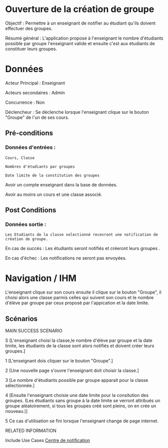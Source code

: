 # Ouverture de la création de groupe

Objectif : Permettre à un enseignant de notifier au étudiant qu'ils doivent effectuer des groupes.

Résumé général : L'application propose à l'enseignant le nombre d'étudiants possible par groupe l'enseignant valide et ensuite c'est aux étudiants de constituer leurs groupes.

# Données

Acteur Principal : Enseignant

Acteurs secondaires : Admin

Concurrence : Non

Déclencheur : Se déclenche lorsque l'enseignant clique sur le bouton "Groupe" de l'un de ses cours.


## Pré-conditions

### Données d'entrées :

	Cours, Classe

	Nombres d'étudiants par groupes

	Date limite de la constitution des groupes

Avoir un compte enseignant dans la base de données.

Avoir au moins un cours et une classe associé.

## Post Conditions

### Données sortie :

	Les Etudiants de la classe selectionné recevront une notification de création de groupe.

En cas de succès : Les étudiants seront notifiés et créeront leurs groupes .

En cas d'échec : Les notifications ne seront pas envoyées.

# Navigation / IHM 

L'enseignant clique sur son cours ensuite il clique sur le bouton "Groupe", il choisi alors une classe parmis celles qui suivent son cours et le nombre d'élève par groupe par ceux proposé par l'appication et la date limite.

## Scénarios

MAIN SUCCESS SCENARIO

S	[L'enseignant choisi la classe,le nombre d'élève par groupe et la date limite, les étudiants de la classe sont alors notifiés et doivent créer leurs groupes.]

1	[L'enseignant dois cliquer sur le bouton "Groupe".]

2	[Une nouvelle page s'ouvre l'enseignant doit choisir la classe.]

3	[Le nombre d'étudiants possible par groupe apparait pour la classe sélectionnée.]

4 	[Ensuite l'enseignant choisie une date limite pour la consitution des groupes. (Les étudiants sans groupe à la date limite se verront attribués un groupe aléatoirement, si tous les groupes créé sont pleins, on en crée un nouveau.)]

5   Ce cas d'utilisation se fini lorsque l'enseignant change de page internet.


RELATED INFORMATION

Include Use Cases	[Centre de notification](/centredenotification.md)



<!--- 
Author : Jordan
Validator :  
-->
